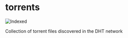 torrents 
========
![Indexed](https://img.shields.io/badge/indexed-21250-blue)

Collection of torrent files discovered in the DHT network

